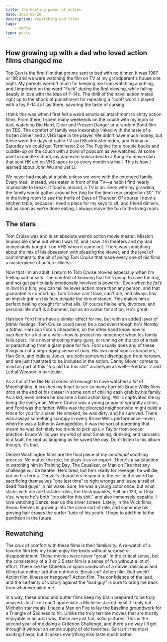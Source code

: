 ```yaml
---
title: the healing power of action
date: 2023-02-26
description: rewatching dad films
tags: 
    - media
type: posts
---
```


## How growing up with a dad who loved action films changed me

Top Gun is the first film that got me sent to bed with no dinner. It was 1987 or '88 and we were watching the film on TV at my grandparent's house one night. My parents weren't much for keeping me from watching anything, and I imprinted on the word "Fuck" during the first viewing, while falling deeply in love with the idea of F-14s. The thrill of the naval action mated right up to the shock of punishment for repeating a "cool" word. I played with a toy F-14 as I lay there, savoring the taste of cursing.

I think this was when I first felt a weird emotional attachment to shitty action films. From there, I spent many weekends on the couch with my mom or dad, watching Die Hard, Clear and Present Danger or a random Bond film on TBS. The comfort of family was inexorably linked with the taste of a frozen dinner and a VHS tape in the player. We didn't have much money, but these were the days of cable TV and Blockbuster video, and Friday or Saturday we could get Terminator 2 or The Fugitive for a couple bucks and cuddle-up on the couch with a bowl of popcorn as we watched. At some point in middle school, my dad even subscribed to a Kung-Fu movie club that sent HK action VHS tapes to us every month via mail. This is how I learned about John Wu and Jet Li.

We never had meals at a table unless we were with the extended family. Every meal, instead, was eaten in front of the TV—a habit I find nearly impossible to break. If food is around, a TV is on. Even with my grandma, the family would gather around her (big for the time) rear-projection 30" TV in the living room to see the thrills of Days of Thunder.  Of course I _have_ a kitchen table, because I need a place for my keys to sit, and friend dinners, but as soon as we're done eating, I always move the fun to the living room.

## The stars

Tom Cruise was and is an absolute weirdo action movie master. Mission Impossible came out when I was 12, and I saw it in theaters and my dad immediately bought it on VHS when it came out. There was something about the mix of his obsession with pleasing the viewer, and the level of commitment to the bit of _being Tom Cruise_ that made every one of his films a masterpiece of action silliness.

Now that I'm an adult, I return to Tom Cruise movies especially when I'm feeling sad or sick. The comfort of knowing that he's going to save the day, and not get particularly emotionally involved is powerful. Even when he _falls in love_ in a film, you can tell he loves action more than any person, and that guarantee is comforting. Tom Cruise can't lose, can't die, and always has an impish grin on his face despite the circumstance. This makes him a perfect healing drought for what ails. Of course his beliefs, divorces, and personal life stuff is a bummer, but as an avatar for action, He's great.

Harrison Ford films have a similar effect for me, but with an added layer of _father_ feelings. Tom Cruise could never be a dad even though he's _literally a father_. Harrison Ford's characters, on the other hand know how to sacrifice for a kid or a wife—how to protest his innocence when his family falls apart. He's never shooting many guns, or running on the top of a train or parachuting from a giant plane for fun. Ford usually does any of these things out of a begrudging sense of duty. His two most iconic characters, Han Solo, and Indiana Jones, are both somewhat disengaged from heroism, and are just frustrated to be included in the action. Danny Glover comes to mind as part of this "too old for this shit" archetype as well—Predator 2 and Lethal Weapon in particular.

As a fan of the Die Hard series old enough to have watched a _lot_ of Moonlighting, it crushes my heart to see so many horrible Bruce Willis films drop at the end of his career in some sort of chilling cash grab by his family. As a kid, even before he became a bald action king, Willis captivated me by being the everyman. Where Cruise was a young puppy of sprightly action, and Ford was the father, Willis was the divorced neighbor who might build a fence for you for a sixer. He smoked, he was dirty, and he survived. There was always something scrappy in every Bruce Willis performance—even when he was a father in Armageddon, it was the sort of parenting that meant he was definitely too drunk to pick up Liv Taylor from soccer practice. Bruce Willis was _my kind of dad_. Smoking, drinking, and sarcastic to a fault, he kept us laughing as he saved the day. Don't listen to his album though, it's bad.

Denzel Washington films are the final piece of my _emotional_ soothing process. No matter the role, he plays it as an expert. There's a satisfaction in watching him in Training Day, The Equalizer, or Man on Fire that any challenge will be beaten. He's tired, but he's ready for revenge; he will die, but on his terms. Denzel's characters respond to the evil in the world by sacrificing themselves "one last time" to right wrongs and leave a trail of dead "bad guys" in his wake. Sure, he was a young actor once, but what sticks with me are his later roles, the Unstoppables, Pelham 123, or Deja Vus, where he's both "too old for this shit," and also immensely capable. I love watching Denzel tear up the silver screen. Lately, in the Wick films, Keanu Reeves is growing into the same sort of role, and somehow his greying hair erases the surfer 'tude of his youth. I hope to add him to the pantheon in the future.

## Rewatching

The crux of comfort with these films is their familiarity. A re-watch of a favorite film lets my brain enjoy the beats without surprise or disappointment. These movies were never "great" in the critical sense, but the consistency of a 3 or 3.5 star film is a sense of fun without a lot of effort. These are the Cheetos or spam sandwich of a movie: delicious and filling but neither artful or nutritious. Break-up? Action film. Bad week? Action film. Illness or hangover? Action film. The confidence of the lead, and the certainty of victory against the "bad guy" is sure to bring me back from whatever ailed me.

In a way, these bread and butter films keep my brain prepared to be truly amazed. Just like I can't appreciate a Michelin starred meal if I only eat Michelin star meals, I need a Man on Fire to lay the baseline groundwork for a Triangle of Sadness to hit. Unlike the truly terrible movies that are mostly enjoyable in an arch way, these are just fun, solid pictures. This is the second year of me doing a Criterion Challenge, and there's no way I'll get through it without an ample supply of old favorites. Salt isn't the most exciting flavor, but it makes everything else taste much better.
